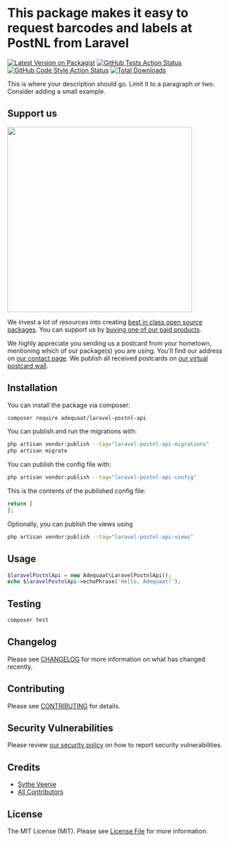# This package makes it easy to request barcodes and labels at PostNL from Laravel

[![Latest Version on Packagist](https://img.shields.io/packagist/v/adequaat/laravel-postnl-api.svg?style=flat-square)](https://packagist.org/packages/adequaat/laravel-postnl-api)
[![GitHub Tests Action Status](https://img.shields.io/github/workflow/status/adequaat/laravel-postnl-api/run-tests?label=tests)](https://github.com/adequaat/laravel-postnl-api/actions?query=workflow%3Arun-tests+branch%3Amain)
[![GitHub Code Style Action Status](https://img.shields.io/github/workflow/status/adequaat/laravel-postnl-api/Fix%20PHP%20code%20style%20issues?label=code%20style)](https://github.com/adequaat/laravel-postnl-api/actions?query=workflow%3A"Fix+PHP+code+style+issues"+branch%3Amain)
[![Total Downloads](https://img.shields.io/packagist/dt/adequaat/laravel-postnl-api.svg?style=flat-square)](https://packagist.org/packages/adequaat/laravel-postnl-api)

This is where your description should go. Limit it to a paragraph or two. Consider adding a small example.

## Support us

[<img src="https://github-ads.s3.eu-central-1.amazonaws.com/laravel-postnl-api.jpg?t=1" width="419px" />](https://spatie.be/github-ad-click/laravel-postnl-api)

We invest a lot of resources into creating [best in class open source packages](https://spatie.be/open-source). You can support us by [buying one of our paid products](https://spatie.be/open-source/support-us).

We highly appreciate you sending us a postcard from your hometown, mentioning which of our package(s) you are using. You'll find our address on [our contact page](https://spatie.be/about-us). We publish all received postcards on [our virtual postcard wall](https://spatie.be/open-source/postcards).

## Installation

You can install the package via composer:

```bash
composer require adequaat/laravel-postnl-api
```

You can publish and run the migrations with:

```bash
php artisan vendor:publish --tag="laravel-postnl-api-migrations"
php artisan migrate
```

You can publish the config file with:

```bash
php artisan vendor:publish --tag="laravel-postnl-api-config"
```

This is the contents of the published config file:

```php
return [
];
```

Optionally, you can publish the views using

```bash
php artisan vendor:publish --tag="laravel-postnl-api-views"
```

## Usage

```php
$laravelPostnlApi = new Adequaat\LaravelPostnlApi();
echo $laravelPostnlApi->echoPhrase('Hello, Adequaat!');
```

## Testing

```bash
composer test
```

## Changelog

Please see [CHANGELOG](CHANGELOG.md) for more information on what has changed recently.

## Contributing

Please see [CONTRIBUTING](CONTRIBUTING.md) for details.

## Security Vulnerabilities

Please review [our security policy](../../security/policy) on how to report security vulnerabilities.

## Credits

- [Sythe Veenje](https://github.com/adequaat)
- [All Contributors](../../contributors)

## License

The MIT License (MIT). Please see [License File](LICENSE.md) for more information.
